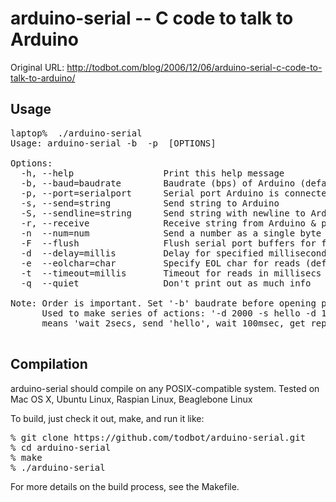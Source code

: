 arduino-serial -- C code to talk to Arduino
===========================================

Original URL: http://todbot.com/blog/2006/12/06/arduino-serial-c-code-to-talk-to-arduino/

Usage
------
<pre>
laptop%  ./arduino-serial
Usage: arduino-serial -b <bps> -p <serialport> [OPTIONS]

Options:
  -h, --help                 Print this help message
  -b, --baud=baudrate        Baudrate (bps) of Arduino (default 9600)
  -p, --port=serialport      Serial port Arduino is connected to
  -s, --send=string          Send string to Arduino
  -S, --sendline=string      Send string with newline to Arduino
  -r, --receive              Receive string from Arduino & print it out
  -n  --num=num              Send a number as a single byte
  -F  --flush                Flush serial port buffers for fresh reading
  -d  --delay=millis         Delay for specified milliseconds
  -e  --eolchar=char         Specify EOL char for reads (default '\n')
  -t  --timeout=millis       Timeout for reads in millisecs (default 5000)
  -q  --quiet                Don't print out as much info

Note: Order is important. Set '-b' baudrate before opening port'-p'.
      Used to make series of actions: '-d 2000 -s hello -d 100 -r'
      means 'wait 2secs, send 'hello', wait 100msec, get reply'

</pre>

Compilation
-----------
arduino-serial should compile on any POSIX-compatible system.
Tested on Mac OS X, Ubuntu Linux, Raspian Linux, Beaglebone Linux

To build, just check it out, make, and run it like:
<pre>
% git clone https://github.com/todbot/arduino-serial.git
% cd arduino-serial
% make
% ./arduino-serial
</pre>

For more details on the build process, see the Makefile.

